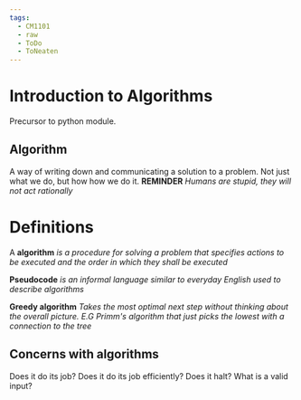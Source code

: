 ```yaml
---
tags:
  - CM1101
  - raw
  - ToDo
  - ToNeaten
---
```

# Introduction to Algorithms
Precursor to python module.
## Algorithm
A way of writing down and communicating a solution to a problem.
Not just what we do, but how how we do it.
**REMINDER** *Humans are stupid, they will not act rationally*
# Definitions
A **algorithm** *is a procedure for solving a problem that specifies actions to be executed and the order in which they shall be executed*

**Pseudocode** *is an informal language similar to everyday English used to describe algorithms*

**Greedy algorithm** *Takes the most optimal next step without thinking about the overall picture. E.G Primm's algorithm that just picks the lowest with a connection to the tree*
## Concerns with algorithms
Does it do its job?
Does it do its job efficiently?
Does it halt?
What is a valid input?